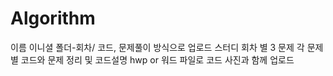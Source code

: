 # Algorithm

이름 이니셜 폴더-회차/ 코드, 문제풀이 방식으로 업로드
스터디 회차 별 3 문제
각 문제별 코드와 문제 정리 및 코드설명 hwp or 워드 파일로 코드 사진과 함께 업로드
